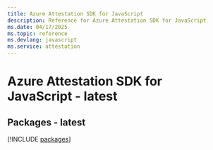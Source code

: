 ```yaml
---
title: Azure Attestation SDK for JavaScript
description: Reference for Azure Attestation SDK for JavaScript
ms.date: 04/17/2025
ms.topic: reference
ms.devlang: javascript
ms.service: attestation
---
```

# Azure Attestation SDK for JavaScript - latest
## Packages - latest
[!INCLUDE [packages](attestation-index.md)]
